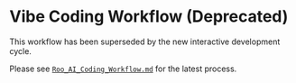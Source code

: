 # Vibe Coding Workflow (Deprecated)

This workflow has been superseded by the new interactive development cycle.

Please see [`Roo_AI_Coding_Workflow.md`](./Roo_AI_Coding_Workflow.md) for the latest process.